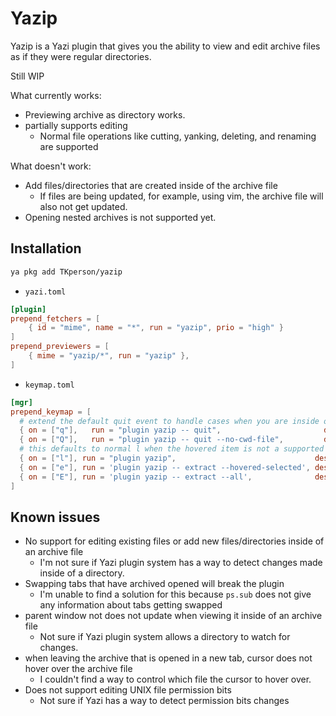# Yazip

Yazip is a Yazi plugin that gives you the ability to view and edit archive
files as if they were regular directories.

Still WIP

What currently works:

* Previewing archive as directory works.
* partially supports editing
  * Normal file operations like cutting, yanking, deleting, and renaming are
  supported

What doesn't work:

* Add files/directories that are created inside of the archive file
  * If files are being updated, for example, using vim, the archive file will
  also not get updated.
* Opening nested archives is not supported yet.

## Installation

```sh
ya pkg add TKperson/yazip
```

* `yazi.toml`

```toml
[plugin]
prepend_fetchers = [
    { id = "mime", name = "*", run = "yazip", prio = "high" }
]
prepend_previewers = [
    { mime = "yazip/*", run = "yazip" },
]
```

* `keymap.toml`

```toml
[mgr]
prepend_keymap = [
  # extend the default quit event to handle cases when you are inside of an archive file
  { on = ["q"],   run = "plugin yazip -- quit",                       desc = "Quit the process" },
  { on = ["Q"],   run = "plugin yazip -- quit --no-cwd-file",         desc = "Quit without outputting cwd-file" },
  # this defaults to normal l when the hovered item is not a supported archive file
  { on = ["l"], run = "plugin yazip",                               desc = "Enter archive with Yazip" }, 
  { on = ["e"], run = 'plugin yazip -- extract --hovered-selected', desc = "Extract selected or hovered inside of Yazip" },
  { on = ["E"], run = 'plugin yazip -- extract --all',              desc = "Extract everything inside of Yazip" },
]
```

## Known issues

* No support for editing existing files or add new files/directories inside of
an archive file
  * I'm not sure if Yazi plugin system has a way to detect changes made inside
  of a directory.
* Swapping tabs that have archived opened will break the plugin
  * I'm unable to find a solution for this because `ps.sub` does not give any
  information about tabs getting swapped
* parent window not does not update when viewing it inside of an archive file
  * Not sure if Yazi plugin system allows a directory to watch for changes.
* when leaving the archive that is opened in a new tab, cursor does not hover
over the archive file
  * I couldn't find a way to control which file the cursor to hover over.
* Does not support editing UNIX file permission bits
  * Not sure if Yazi has a way to detect permission bits changes
